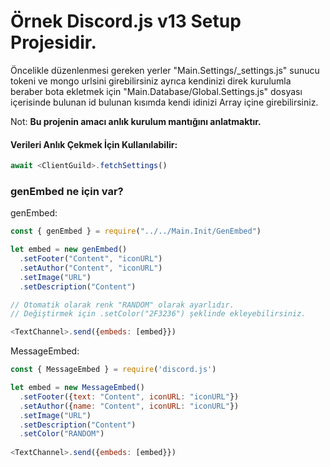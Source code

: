 # Örnek Discord.js v13 Setup Projesidir.
Öncelikle düzenlenmesi gereken yerler "Main.Settings/_settings.js" sunucu tokeni ve mongo urlsini girebilirsiniz ayrıca kendinizi direk kurulumla beraber bota ekletmek için "Main.Database/Global.Settings.js" dosyası içerisinde bulunan id bulunan kısımda kendi idinizi Array içine girebilirsiniz.

Not: **Bu projenin amacı anlık kurulum mantığını anlatmaktır.**

#### Verileri Anlık Çekmek İçin Kullanılabilir:
```js
await <ClientGuild>.fetchSettings()
```

### genEmbed ne için var?

genEmbed:
```js
const { genEmbed } = require("../../Main.Init/GenEmbed")

let embed = new genEmbed()
  .setFooter("Content", "iconURL")
  .setAuthor("Content", "iconURL")
  .setImage("URL")
  .setDescription("Content")

// Otomatik olarak renk "RANDOM" olarak ayarlıdır.
// Değiştirmek için .setColor("2F3236") şeklinde ekleyebilirsiniz.

<TextChannel>.send({embeds: [embed}})

```

MessageEmbed:
```js
const { MessageEmbed } = require('discord.js')

let embed = new MessageEmbed()
  .setFooter({text: "Content", iconURL: "iconURL"})
  .setAuthor({name: "Content", iconURL: "iconURL"})
  .setImage("URL")
  .setDescription("Content")
  .setColor("RANDOM")
  
<TextChannel>.send({embeds: [embed}})

```
